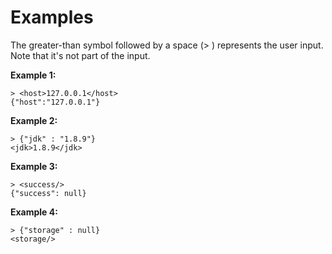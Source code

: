 # Examples

The greater-than symbol followed by a space (> ) represents the user input. Note that it's not part of the input.

<b>Example 1:</b>
```
> <host>127.0.0.1</host>
{"host":"127.0.0.1"}
```
</pre>

<b>Example 2:</b>
```
> {"jdk" : "1.8.9"}
<jdk>1.8.9</jdk>
```

<b>Example 3:</b>
```
> <success/>
{"success": null}
```

<b>Example 4:</b>
```
> {"storage" : null}
<storage/>
```
